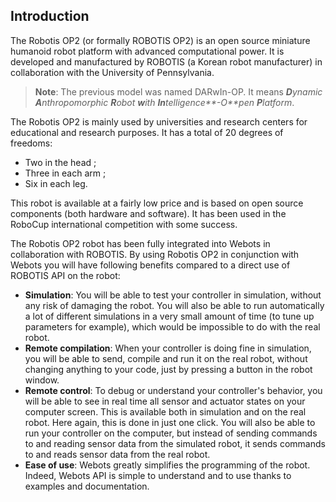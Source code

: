 ## Introduction

The Robotis OP2 (or formally ROBOTIS OP2) is an open source miniature humanoid
robot platform with advanced computational power.
It is developed and manufactured by ROBOTIS (a Korean robot manufacturer) in
collaboration with the University of Pennsylvania.

>**Note**:
The previous model was named DARwIn-OP. It means _**D**ynamic **A**nthropomorphic **R**obot **w**ith
**In**telligence**-O**pen **P**latform_.

The Robotis OP2 is mainly used by universities and research centers for
educational and research purposes. It has a total of 20 degrees of freedoms:

- Two in the head ;
- Three in each arm ;
- Six in each leg.

This robot is available at a fairly low price and is based on open source
components (both hardware and software). It has been used in the RoboCup
international competition with some success.

The Robotis OP2 robot has been fully integrated into Webots in collaboration with
ROBOTIS. By using Robotis OP2 in conjunction with Webots you will have following
 benefits compared to a direct use of ROBOTIS API on the robot:

- **Simulation**: You will be able to test your controller in simulation, without
any risk of damaging the robot. You will also be able to run automatically a lot
of different simulations in a very small amount of time (to tune up parameters
for example), which would be impossible to do with the real robot.
- **Remote compilation**: When your controller is doing fine in simulation, you will
be able to send, compile and run it on the real robot, without changing anything to your
code, just by pressing a button in the robot window.
- **Remote control**: To debug or understand your controller's behavior, you will be
able to see in real time all sensor and actuator states on your
computer screen. This is available both in simulation and on the real robot.
Here again, this is done in just one click. You will also be able to run your
controller on the computer, but instead of sending commands to and reading
sensor data from the simulated robot, it sends commands to and reads sensor data
from the real robot.
- **Ease of use**: Webots greatly simplifies the programming of the robot. Indeed,
Webots API is simple to understand and to use thanks to examples and documentation.
